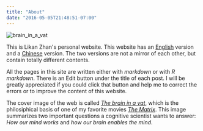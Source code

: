 ```yaml
---
title: "About"
date: "2016-05-05T21:48:51-07:00"
---
```


![brain_in_a_vat](http://webimages.netlify.com/brain_in_a_vat.png)

This is Likan Zhan's personal website. This website has an [English](../en/) version and a [Chinese](../cn/) version. The two versions are not a mirror of each other, but contain totally different contents.

All the pages in this site are written either with *markdown* or with *R markdown*. There is an Edit button <i class="fa fa-edit" aria-hidden="true"> </i> under the title of each post. I will be greatly appreciated if you could click that button and help me to correct the errors or to improve the content of this website.

The cover image of the web is called [*The brain in a vat*](https://en.wikipedia.org/wiki/Brain_in_a_vat), which is the philosiphical basis of one of my favorite movies [*The Matrix*](https://en.wikipedia.org/wiki/The_Matrix_(franchise)). This image summarizes two important questions a cognitive scientist wants to answer: *How our mind works* and *how our brain enables the mind*.
